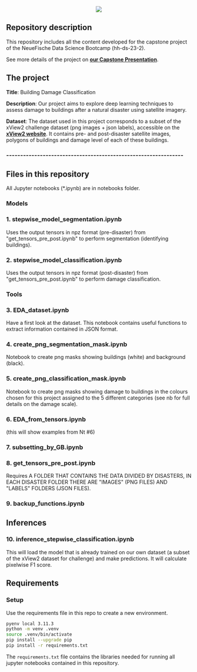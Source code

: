 <br/> 

<p align = "center"> <img src="./logo.png" /> 

## **Repository description**

This repository includes all the content developed for the capstone project of the NeueFische Data Science Bootcamp (hh-ds-23-2).

See more details of the project on __[our Capstone Presentation](./Building_Damage_Classification.pdf)__.
## **The project**

**Title**: Building Damage Classification

**Description**: Our project aims to explore deep learning techniques to assess damage to buildings after a natural disaster using satellite imagery.

**Dataset**: The dataset used in this project corresponds to a subset of the xView2 challenge dataset (png images + json labels), accessible on the __[xView2 website](https://xview2.org/dataset)__.  It contains pre- and post-disaster satellite images, polygons of buildings and damage level of each of these buildings.

### ---------------------------------------------------------------
## **Files in this repository**
All Jupyter notebooks (*.ipynb) are in notebooks folder.
### **Models**

### 1. stepwise_model_segmentation.ipynb
Uses the output tensors in npz format (pre-disaster) from "get_tensors_pre_post.ipynb" to perform segmentation (identifying buildings).

### 2. stepwise_model_classification.ipynb
Uses the output tensors in npz format (post-disaster) from "get_tensors_pre_post.ipynb" to perform damage classification.

### **Tools**
### 3. EDA_dataset.ipynb 
Have a first look at the dataset. This notebook contains useful functions to extract information contained in JSON format.
### 4. create_png_segmentation_mask.ipynb 
Notebook to create png masks showing buildings (white) and background (black).
### 5. create_png_classification_mask.ipynb
Notebook to create png masks showing damage to buildings in the colours chosen for this project assigned to the 5 different categories (see nb for full details on the damage scale).



### 6. EDA_from_tensors.ipynb 
(this will show examples from Nt #6)
### 7. subsetting_by_GB.ipynb
### 8. get_tensors_pre_post.ipynb

Requires A FOLDER THAT CONTAINS THE DATA DIVIDED BY DISASTERS, IN EACH DISASTER FOLDER THERE ARE "IMAGES" (PNG FILES) AND "LABELS" FOLDERS (JSON FILES).
### 9. backup_functions.ipynb

## Inferences

### 10. inference_stepwise_classification.ipynb
This will load the model that is already trained on our own dataset (a subset of the xView2 dataset for challenge) and make predictions. It will calculate pixelwise F1 score. 



## Requirements

### Setup

Use the requirements file in this repo to create a new environment.

```BASH
pyenv local 3.11.3
python -m venv .venv
source .venv/bin/activate
pip install --upgrade pip
pip install -r requirements.txt
```

The `requirements.txt` file contains the libraries needed for running all jupyter notebooks contained in this repository.




